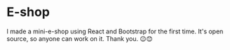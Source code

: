 # E-shop

I made a mini-e-shop using React and Bootstrap for the first time. It's open source, so anyone can work on it. Thank you. 😉😊
